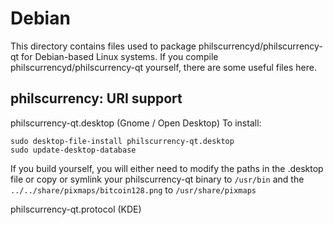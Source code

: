
Debian
====================
This directory contains files used to package philscurrencyd/philscurrency-qt
for Debian-based Linux systems. If you compile philscurrencyd/philscurrency-qt yourself, there are some useful files here.

## philscurrency: URI support ##


philscurrency-qt.desktop  (Gnome / Open Desktop)
To install:

	sudo desktop-file-install philscurrency-qt.desktop
	sudo update-desktop-database

If you build yourself, you will either need to modify the paths in
the .desktop file or copy or symlink your philscurrency-qt binary to `/usr/bin`
and the `../../share/pixmaps/bitcoin128.png` to `/usr/share/pixmaps`

philscurrency-qt.protocol (KDE)

